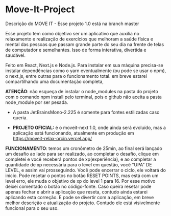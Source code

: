 # Move-It-Project

Descrição do MOVE IT - Esse projeto 1.0 está na branch master

Esse projeto tem como objetivo ser um aplicativo que auxilia no relaxamento e realização de exercícios que melhoram a saúde física e mental das pessoas que passam grande parte do seu dia na frente de telas de computador e semelhantes. Isso de forma interativa, divertida e saudável. 

Feito em React, Next.js e Node.js. Para instalar em sua máquina precisa-se instalar dependências como o yarn eventualmente (ou pode se usar o npm), o next.js, entre outras para o funcionamento total. em breve estarei compartilhando uma documentação completa, 

<strong>ATENÇÃO</strong>: não esqueça de instalar o node_modules na pasta do projeto com o comando npm install pelo terminal, pois o github não aceita a pasta node_module por ser pesada.

- A pasta JetBrainsMono-2.225 é somente para fontes estilizadas caso queria.

- <strong>PROJETO OFICIAL:</strong> é o moveit-next 1.0, onde ainda será evoluído, mas a aplicação está funcionando, atualmente em produção em https://moveit-relax-orcin.vercel.app/ 

<strong>FUNCIONAMENTO</strong>: temos um cronômetro de 25min, ao final será lançado um desafio ao lado para ser realizado, ao completar o desafio, clique em completei e você receberá pontos de xp(experiência), e ao completar a quantidade de xp necessária para o level em questão, você "UPA" DE LEVEL, e assim vai prosseguindo. 
Você pode encerrar o ciclo, ele voltará do início. 
Pode resetar o pontos no botão RESET POINTS, mas está com um level erro, ele muda o objetivo de xp do level 1 para 16. Por esse motivo deixei comentado o botão no código-fonte. Caso queira resetar pode apenas fechar e abrir a aplicação que reseta, contudo ainda estarei aplicando esta correção.
E pode se divertir com a aplicação, em breve melhor descrição e atualização do projeto. Contudo ele está visivelmente funcional para o seu uso.

